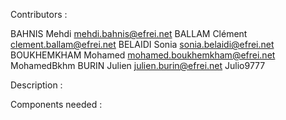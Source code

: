 Contributors :

BAHNIS Mehdi mehdi.bahnis@efrei.net 
BALLAM Clément clement.ballam@efrei.net 
BELAIDI Sonia sonia.belaidi@efrei.net 
BOUKHEMKHAM Mohamed mohamed.boukhemkham@efrei.net MohamedBkhm
BURIN Julien julien.burin@efrei.net Julio9777


Description :

Components needed :
